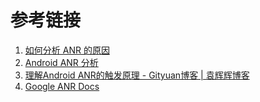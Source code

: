# 参考链接
1. [如何分析 ANR 的原因](https://xiazdong.github.io/2015/09/11/android-how-to-analyze-anr/)
2. [Android ANR 分析](http://haiolv.github.io/2016/06/13/android-anr%E5%88%86%E6%9E%90/)
3. [理解Android ANR的触发原理 - Gityuan博客 | 袁辉辉博客](http://gityuan.com/2016/07/02/android-anr/)
4. [Google ANR Docs](https://developer.android.com/topic/performance/vitals/anr.html)